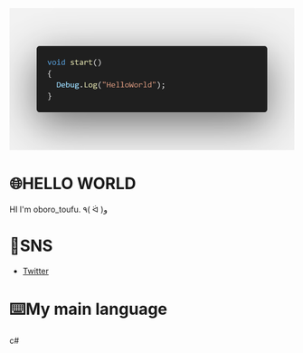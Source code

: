 ![banner](code.png)

# 🌐HELLO WORLD
HI I'm oboro_toufu.
٩( ᐛ )و

# 👾SNS
* [Twitter](https://twitter.com/Toufu_studio)



# ⌨️My main language
c#
